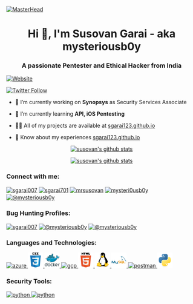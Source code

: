 
[![MasterHead](https://i.ibb.co/n6xp04r/Screenshot-2022-01-13-101037.png)](https://sgarai123.github.io)
  


<h1 align="center">Hi 👋, I'm Susovan Garai - aka mysteriousb0y</h1>
<h3 align="center">A passionate Pentester and Ethical Hacker from India</h3>


[![Website](https://img.shields.io/website?label=sgarai123.github.io&style=for-the-badge&url=https://sgarai123.github.io)](sgarai123.github.io)

[![Twitter Follow](https://img.shields.io/twitter/follow/sgarai007?color=1DA1F2&logo=twitter&style=for-the-badge)](https://twitter.com/intent/follow?original_referer=https%3A%2F%2Fgithub.com%2FcodeSTACKr&screen_name=sgarai007)

- 🔭 I’m currently working on **Synopsys** as Security Services Associate

- 🌱 I’m currently learning **API, iOS Pentesting**

- 👨‍💻 All of my projects are available at [sgarai123.github.io](https://sgarai123.github.io)

- 📄 Know about my experiences [sgarai123.github.io](https://sgarai123.github.io)


<p align="center">
  <a href="https://github.com/susovangarai"><img src="https://github-readme-stats.vercel.app/api/top-langs/?username=gkhan205&layout=compact&theme=dark&hide_border=true" alt="susovan's github stats"></a>
</p>

<p align="center">
  <a href="https://github.com/susovangarai"><img src="https://github-readme-stats.vercel.app/api?username=susovangarai&hide_border=true&show_icons=true" alt="susovan's github stats"></a>
</p>

<h3 align="left">Connect with me:</h3>
<p align="left">
<a href="https://twitter.com/sgarai007" target="blank"><img align="center" src="https://raw.githubusercontent.com/rahuldkjain/github-profile-readme-generator/master/src/images/icons/Social/twitter.svg" alt="sgarai007" height="30" width="40" /></a>
<a href="https://linkedin.com/in/sgarai701" target="blank"><img align="center" src="https://raw.githubusercontent.com/rahuldkjain/github-profile-readme-generator/master/src/images/icons/Social/linked-in-alt.svg" alt="sgarai701" height="30" width="40" /></a>
<a href="https://fb.com/mrsusovan" target="blank"><img align="center" src="https://raw.githubusercontent.com/rahuldkjain/github-profile-readme-generator/master/src/images/icons/Social/facebook.svg" alt="mrsusovan" height="30" width="40" /></a>
<a href="https://instagram.com/mysteri0usb0y" target="blank"><img align="center" src="https://raw.githubusercontent.com/rahuldkjain/github-profile-readme-generator/master/src/images/icons/Social/instagram.svg" alt="mysteri0usb0y" height="30" width="40" /></a>
<a href="https://medium.com/@mysteriousb0y" target="blank"><img align="center" src="https://raw.githubusercontent.com/rahuldkjain/github-profile-readme-generator/master/src/images/icons/Social/medium.svg" alt="@mysteriousb0y" height="30" width="40" /></a>
</p>

<h3 align="left">Bug Hunting Profiles:</h3>
<p align="left">
<a href="https://bugcrowd.com/mysteriousB0y" target="blank"><img align="center" src="https://www.bugcrowd.com/wp-content/uploads/2019/06/Press-Kit-Transparent-Hex-B.png" alt="sgarai007" height="35" width="50" /></a>
<a href="https://hackerone.com/mysteriousb0y" target="blank"><img align="center" src="https://i0.wp.com/abovethecrowd.com/wp-content/uploads/2014/05/hackerone.png?ssl=1" alt="@mysteriousb0y" height="40" width="40" /></a>
<a href="https://app.intigriti.com/profile/mysteriousb0y" target="blank"><img align="center" src="https://yt3.ggpht.com/ytc/AKedOLS_PUM-FbRJgRbDOEZBoSi1nXOVmSvcPAFk-mAS=s900-c-k-c0x00ffffff-no-rj" alt="@mysteriousb0y" height="40" width="40" /></a>
</p>


<h3 align="left">Languages and Technologies:</h3>
<p align="left"> <a href="https://azure.microsoft.com/en-in/" target="_blank" rel="noreferrer"> <img src="https://www.vectorlogo.zone/logos/microsoft_azure/microsoft_azure-icon.svg" alt="azure" width="40" height="40"/> </a> <a href="https://www.w3schools.com/css/" target="_blank" rel="noreferrer"> <img src="https://raw.githubusercontent.com/devicons/devicon/master/icons/css3/css3-original-wordmark.svg" alt="css3" width="40" height="40"/> </a> <a href="https://www.docker.com/" target="_blank" rel="noreferrer"> <img src="https://raw.githubusercontent.com/devicons/devicon/master/icons/docker/docker-original-wordmark.svg" alt="docker" width="40" height="40"/> </a> <a href="https://cloud.google.com" target="_blank" rel="noreferrer"> <img src="https://www.vectorlogo.zone/logos/google_cloud/google_cloud-icon.svg" alt="gcp" width="40" height="40"/> </a> <a href="https://www.w3.org/html/" target="_blank" rel="noreferrer"> <img src="https://raw.githubusercontent.com/devicons/devicon/master/icons/html5/html5-original-wordmark.svg" alt="html5" width="40" height="40"/> </a> <a href="https://www.linux.org/" target="_blank" rel="noreferrer"> <img src="https://raw.githubusercontent.com/devicons/devicon/master/icons/linux/linux-original.svg" alt="linux" width="40" height="40"/> </a> <a href="https://www.mysql.com/" target="_blank" rel="noreferrer"> <img src="https://raw.githubusercontent.com/devicons/devicon/master/icons/mysql/mysql-original-wordmark.svg" alt="mysql" width="40" height="40"/> </a> <a href="https://postman.com" target="_blank" rel="noreferrer"> <img src="https://www.vectorlogo.zone/logos/getpostman/getpostman-icon.svg" alt="postman" width="40" height="40"/> </a> <a href="https://www.python.org" target="_blank" rel="noreferrer"> <img src="https://raw.githubusercontent.com/devicons/devicon/master/icons/python/python-original.svg" alt="python" width="40" height="40"/> </a>

<h3 align="left">Security Tools:</h3>
<a href="https://www.python.org" target="_blank" rel="noreferrer"> <img src="https://icons.iconarchive.com/icons/goescat/macaron/1024/burp-suite-icon.png" alt="python" width="40" height="40"/> </a><a href="https://www.python.org" target="_blank" rel="noreferrer"> <img src="https://avatars.githubusercontent.com/u/6716868?s=200&v=4" alt="python" width="40" height="40"/> </a>
 </p>




[website]: https://sgarai123.github.io
[twitter]: https://twitter.com/sgarai007
[youtube]: https://youtube.com/
[instagram]: https://instagram.com/
[linkedin]: https://www.linkedin.com/in/sgarai701
